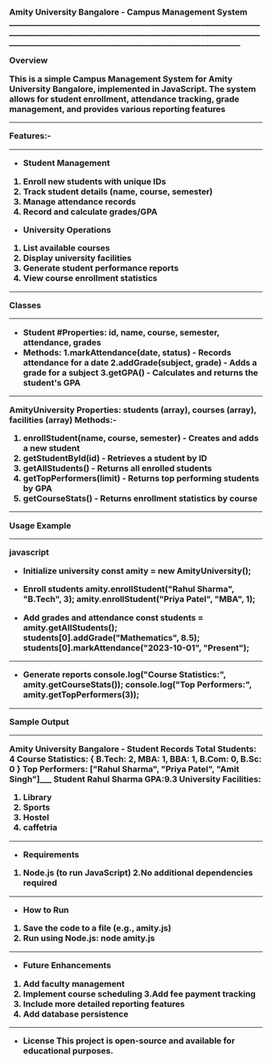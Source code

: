  <h3>Amity University Bangalore - Campus Management System
 ___________________________________________________________________________________________________________________________________________________________________________________________

 Overview

This is a simple Campus Management System for Amity University Bangalore, implemented in JavaScript. The system allows for student enrollment, attendance tracking, grade management, and provides various reporting features
___________________________________________________________________________________________________________________________________________________________________________________________________________________
 Features:-
____________________________________________________________________________________________________________________________________________________________________________________________________________________
* Student Management
1. Enroll new students with unique IDs
2. Track student details (name, course, semester)
3. Manage attendance records
4. Record and calculate grades/GPA

* University Operations
1. List available courses
2. Display university facilities
3. Generate student performance reports
4. View course enrollment statistics
___________________________________________________________________________________________________________________________________________________________________________________________________________________
 Classes
____________________________________________________________________________________________________________________________________________________________________________________________________________________
* Student
#Properties: id, name, course, semester, attendance, grades
* Methods:
  1.markAttendance(date, status) - Records attendance for a date
  2.addGrade(subject, grade) - Adds a grade for a subject
  3.getGPA() - Calculates and returns the student's GPA
____________________________________________________________________________________________________________________________________________________________________________________________________________________
 AmityUniversity
 Properties: students (array), courses (array), facilities (array)
 Methods:-
  1. enrollStudent(name, course, semester) - Creates and adds a new student
  2. getStudentById(id) - Retrieves a student by ID
  3. getAllStudents() - Returns all enrolled students
  4. getTopPerformers(limit) - Returns top performing students by GPA
  5. getCourseStats() - Returns enrollment statistics by course
____________________________________________________________________________________________________________________________________________________________________________________________________________________
 Usage Example
___________________________________________________________________________________________________________________________________________________________________________________________________________________
javascript
* Initialize university
const amity = new AmityUniversity();

* Enroll students
amity.enrollStudent("Rahul Sharma", "B.Tech", 3);
amity.enrollStudent("Priya Patel", "MBA", 1);

* Add grades and attendance
const students = amity.getAllStudents();
students[0].addGrade("Mathematics", 8.5);
students[0].markAttendance("2023-10-01", "Present");
____________________________________________________________________________________________________________________________________________________________________________________________________________________
* Generate reports
console.log("Course Statistics:", amity.getCourseStats());
console.log("Top Performers:", amity.getTopPerformers(3));
____________________________________________________________________________________________________________________________________________________________________________________________________________________
 Sample Output
____________________________________________________________________________________________________________________________________________________________________________________________________________________
Amity University Bangalore - Student Records
Total Students: 4
Course Statistics: { B.Tech: 2, MBA: 1, BBA: 1, B.Com: 0, B.Sc: 0 }
Top Performers: ["Rahul Sharma", "Priya Patel", "Amit Singh"]___
Student Rahul Sharma GPA:9.3
University Facilities:
1. Library
2. Sports
3. Hostel
4. caffetria
____________________________________________________________________________________________________________________________________________________________________________________________________________________
* Requirements
1. Node.js (to run JavaScript)
2.No additional dependencies required
____________________________________________________________________________________________________________________________________________________________________________________________________________________
* How to Run
1. Save the code to a file (e.g., amity.js)
2. Run using Node.js: node amity.js
____________________________________________________________________________________________________________________________________________________________________________________________________________________
* Future Enhancements
1. Add faculty management
2. Implement course scheduling
3.Add fee payment tracking
4. Include more detailed reporting features
5. Add database persistence
____________________________________________________________________________________________________________________________________________________________________________________________________________________
* License 
This project is open-source and available for educational purposes.</h3>
